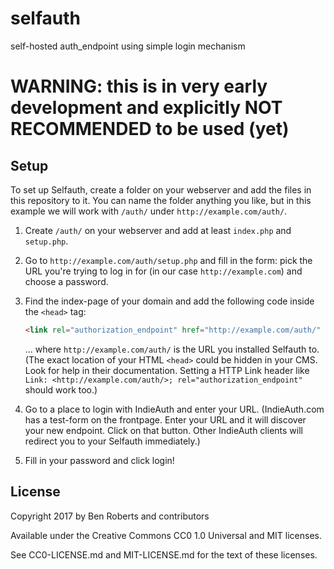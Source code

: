 # selfauth
self-hosted auth_endpoint using simple login mechanism

# WARNING: this is in very early development and explicitly NOT RECOMMENDED to be used (yet)

Setup
-----

To set up Selfauth, create a folder on your webserver and add the files in this repository to it. You can name the folder anything you like, but in this example we will work with `/auth/` under `http://example.com/auth/`.

1. Create `/auth/` on your webserver and add at least `index.php` and `setup.php`.

2. Go to `http://example.com/auth/setup.php` and fill in the form: pick the URL you're trying to log in for (in our case `http://example.com`) and choose a password.

3. Find the index-page of your domain and add the following code inside the `<head>` tag:
    ```html
    <link rel="authorization_endpoint" href="http://example.com/auth/" />
    ```
    ... where `http://example.com/auth/` is the URL you installed Selfauth to.
    (The exact location of your HTML `<head>` could be hidden in your CMS. Look for help in their documentation. Setting a HTTP Link header like `Link: <http://example.com/auth/>; rel="authorization_endpoint"` should work too.)

4. Go to a place to login with IndieAuth and enter your URL. (IndieAuth.com has a test-form on the frontpage. Enter your URL and it will discover your new endpoint. Click on that button. Other IndieAuth clients will redirect you to your Selfauth immediately.)

5. Fill in your password and click login!


License
-------

Copyright 2017 by Ben Roberts and contributors

Available under the Creative Commons CC0 1.0 Universal and MIT licenses.

See CC0-LICENSE.md and MIT-LICENSE.md for the text of these licenses.

